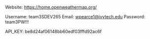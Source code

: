 Website:
https://home.openweathermap.org/

Username: team3SDEV265
Email: wpearce1@ivytech.edu
Password: team3PW!!!

API_KEY: be8d24af06148bb60edf03fffd92ac6f